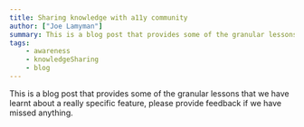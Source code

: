 ```yaml
---
title: Sharing knowledge with a11y community
author: ["Joe Lamyman"]
summary: This is a blog post that provides some of the granular lessons that we have learnt about a really specific feature, please provide feedback if we have missed anything.
tags: 
    - awareness
    - knowledgeSharing
    - blog
---
```


This is a blog post that provides some of the granular lessons that we have learnt about a really specific feature, please provide feedback if we have missed anything.